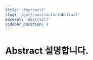 ```yaml
---
title: 'Abstract?'
slug: '/gof/constructor/abstract'
excerpt: 'Abstract?'
sidebar_position: 4
---
```


# Abstract 설명합니다.